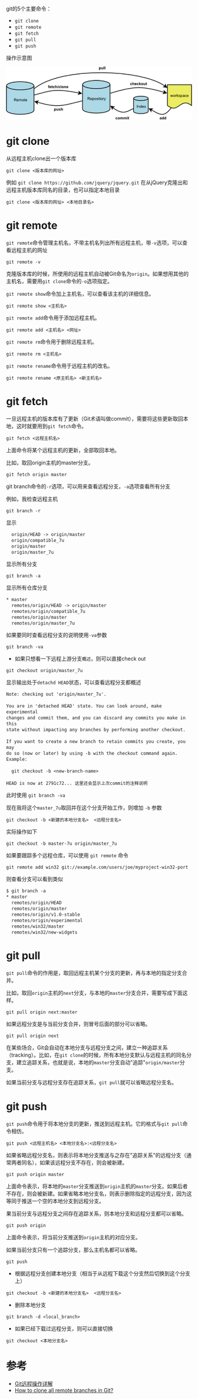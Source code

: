 git的5个主要命令：

* `git clone`
* `git remote`
* `git fetch`
* `git pull`
* `git push`

操作示意图

![git远程操作示意图](img/devops/git/git_remote.jpg)

# git clone

从远程主机clone出一个版本库

```
git clone <版本库的网址>
```

例如 `git clone https://github.com/jquery/jquery.git` 在从jQuery克隆出和远程主机版本库同名的目录，也可以指定本地目录

```
git clone <版本库的网址> <本地目录名>
```

# git remote

`git remote`命令管理主机名，不带主机名列出所有远程主机，带`-v`选项，可以查看远程主机的网址

```
git remote -v
```

克隆版本库的时候，所使用的远程主机自动被Git命名为`origin`。如果想用其他的主机名，需要用`git clone`命令的`-o`选项指定。

`git remote show`命令加上主机名，可以查看该主机的详细信息。

```
git remote show <主机名>
```

`git remote add`命令用于添加远程主机。

```
git remote add <主机名> <网址>
```

`git remote rm`命令用于删除远程主机。

```
git remote rm <主机名>
```

`git remote rename`命令用于远程主机的改名。

```
git remote rename <原主机名> <新主机名>
```

# git fetch

一旦远程主机的版本库有了更新（Git术语叫做commit），需要将这些更新取回本地，这时就要用到`git fetch`命令。

```
git fetch <远程主机名>
```

上面命令将某个远程主机的更新，全部取回本地。

比如，取回origin主机的master分支。

```
git fetch origin master
```

git branch命令的`-r`选项，可以用来查看远程分支，`-a`选项查看所有分支

例如，我检查远程主机

```
git branch -r
```

显示

```
  origin/HEAD -> origin/master
  origin/compatible_7u
  origin/master
  origin/master_7u
```

显示所有分支

```
git branch -a
```

显示所有仓库分支

```
* master
  remotes/origin/HEAD -> origin/master
  remotes/origin/compatible_7u
  remotes/origin/master
  remotes/origin/master_7u
```

如果要同时查看远程分支的说明使用`-va`参数

```
git branch -va
```

* 如果只想看一下远程上游分支`概述`，则可以直接check out

```
git checkout origin/master_7u
```

显示输出处于`detachd HEAD`状态，可以查看远程分支都概述

```
Note: checking out 'origin/master_7u'.

You are in 'detached HEAD' state. You can look around, make experimental
changes and commit them, and you can discard any commits you make in this
state without impacting any branches by performing another checkout.

If you want to create a new branch to retain commits you create, you may
do so (now or later) by using -b with the checkout command again. Example:

  git checkout -b <new-branch-name>

HEAD is now at 2791c72... 这里还会显示上次commit的注释说明
```

此时使用 `git branch -va` 

现在我将这个`master_7u`取回并在这个分支开始工作，则增加 `-b` 参数

```
git checkout -b <新建的本地分支名>  <远程分支名>
```

实际操作如下

```
git checkout -b master-7u origin/master_7u
```

如果要跟踪多个远程仓库，可以使用 `git remote` 命令

```
git remote add win32 git://example.com/users/joe/myproject-win32-port
```

则查看分支可以看到类似

```
$ git branch -a
* master
  remotes/origin/HEAD
  remotes/origin/master
  remotes/origin/v1.0-stable
  remotes/origin/experimental
  remotes/win32/master
  remotes/win32/new-widgets
```

# git pull

`git pull`命令的作用是，取回远程主机某个分支的更新，再与本地的指定分支合并。

比如，取回`origin`主机的`next`分支，与本地的`master`分支合并，需要写成下面这样。

```
git pull origin next:master
```

如果远程分支是与当前分支合并，则冒号后面的部分可以省略。

```
git pull origin next
```

在某些场合，Git会自动在本地分支与远程分支之间，建立一种追踪关系（tracking）。比如，在`git clone`的时候，所有本地分支默认与远程主机的同名分支，建立追踪关系，也就是说，本地的`master`分支自动"追踪"`origin/master`分支。

如果当前分支与远程分支存在追踪关系，`git pull`就可以省略远程分支名。

# git push

`git push`命令用于将本地分支的更新，推送到远程主机。它的格式与`git pull`命令相仿。

```
git push <远程主机名> <本地分支名>:<远程分支名>
```

如果省略远程分支名，则表示将本地分支推送与之存在"追踪关系"的远程分支（通常两者同名），如果该远程分支不存在，则会被新建。

```
git push origin master
```

上面命令表示，将本地的`master`分支推送到`origin`主机的`master`分支。如果后者不存在，则会被新建。如果省略本地分支名，则表示删除指定的远程分支，因为这等同于推送一个空的本地分支到远程分支。


果当前分支与远程分支之间存在追踪关系，则本地分支和远程分支都可以省略。

```
git push origin
```

上面命令表示，将当前分支推送到`origin`主机的对应分支。

如果当前分支只有一个追踪分支，那么主机名都可以省略。

```
git push
```

* 根据远程分支创建本地分支（相当于从远程下载这个分支然后切换到这个分支上）

```
git checkout -b <新建的本地分支名>  <远程分支名>
```

* 删除本地分支

```
git branch -d <local_branch>
```

* 如果已经下载过远程分支，则可以直接切换

```
git checkout <本地分支名>
```

# 参考

* [Git远程操作详解](http://www.ruanyifeng.com/blog/2014/06/git_remote.html)
* [How to clone all remote branches in Git?](http://stackoverflow.com/questions/67699/how-to-clone-all-remote-branches-in-git)